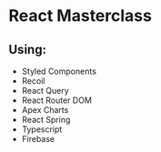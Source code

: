 # React Masterclass

## Using:

- Styled Components
- Recoil
- React Query
- React Router DOM
- Apex Charts
- React Spring
- Typescript
- Firebase
